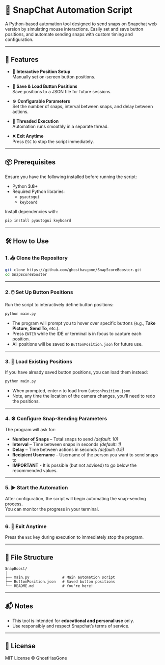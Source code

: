 # 📸 SnapChat Automation Script

A Python-based automation tool designed to send snaps on Snapchat web version by simulating mouse interactions. Easily set and save button positions, and automate sending snaps with custom timing and configuration.

---

## 🚀 Features

- 🔧 **Interactive Position Setup**  
  Manually set on-screen button positions.

- 💾 **Save & Load Button Positions**  
  Save positions to a JSON file for future sessions.

- ⚙️ **Configurable Parameters**  
  Set the number of snaps, interval between snaps, and delay between actions.

- 🧵 **Threaded Execution**  
  Automation runs smoothly in a separate thread.

- ❌ **Exit Anytime**  
  Press `ESC` to stop the script immediately.

---

## 📦 Prerequisites

Ensure you have the following installed before running the script:

- Python **3.8+**
- Required Python libraries:
  - `pyautogui`
  - `keyboard`

Install dependencies with:

```bash
pip install pyautogui keyboard
```

---

## 🛠️ How to Use

### 1. 📥 Clone the Repository

```bash
git clone https://github.com/ghosthasgone/SnapScoreBooster.git
cd SnapScoreBooster
```

---

### 2. 🖱️ Set Up Button Positions

Run the script to interactively define button positions:

```bash
python main.py
```

- The program will prompt you to hover over specific buttons (e.g., **Take Picture**, **Send To**, etc.).
- Press `ENTER` while the IDE or terminal is in focus to capture each position.
- All positions will be saved to `ButtonPosition.json` for future use.

---

### 3. 🔁 Load Existing Positions

If you have already saved button positions, you can load them instead:

```bash
python main.py
```

- When prompted, enter `n` to load from `ButtonPosition.json`.
- Note, any time the location of the camera changes, you'll need to redo the positions.

---

### 4. ⚙️ Configure Snap-Sending Parameters

The program will ask for:

- **Number of Snaps** – Total snaps to send *(default: 10)*  
- **Interval** – Time between snaps in seconds *(default: 1)*  
- **Delay** – Time between actions in seconds *(default: 0.5)*  
- **Recipient Username** – Username of the person you want to send snaps to
- **IMPORTANT** - It is possible (but not advised) to go below the recommended values.

---

### 5. ▶️ Start the Automation

After configuration, the script will begin automating the snap-sending process.  
You can monitor the progress in your terminal.

---

### 6. 🛑 Exit Anytime

Press the `ESC` key during execution to immediately stop the program.

---

## 📁 File Structure

```
SnapBoost/
│
├── main.py               # Main automation script
├── ButtonPosition.json   # Saved button positions
└── README.md             # You're here!
```

---

## 📬 Notes

- This tool is intended for **educational and personal use** only.
- Use responsibly and respect Snapchat’s terms of service.

---

## 📜 License

MIT License © GhostHasGone
